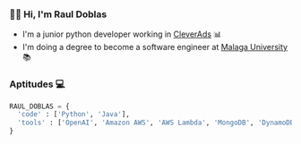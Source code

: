 
### 🙋‍♂️ Hi, I'm Raul Doblas

- I'm a junior python developer working in [CleverAds](https://cleverads.com/es/) 📊
- I'm doing a degree to become a software engineer at [Malaga University](https://www.uma.es/ETSI-informatica) 📚


### Aptitudes 💻
```py
RAUL_DOBLAS = {
  'code' : ['Python', 'Java'],
  'tools' : ['OpenAI', 'Amazon AWS', 'AWS Lambda', 'MongoDB', 'DynamoDB', 'Flask', 'ClickUp']
}
```

